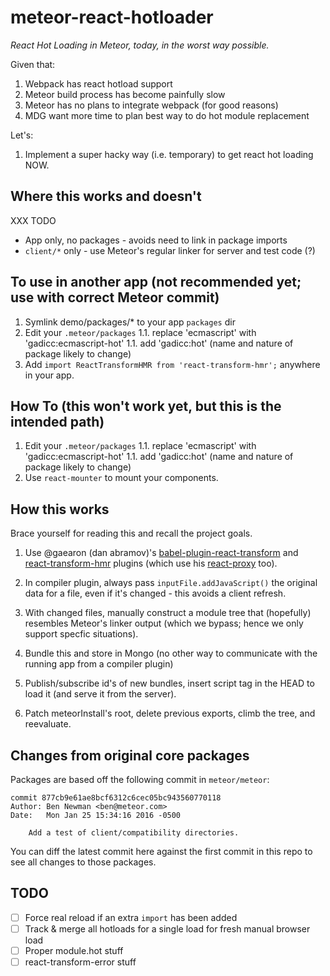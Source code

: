 # meteor-react-hotloader

*React Hot Loading in Meteor, today, in the worst way possible.*

Given that:

1. Webpack has react hotload support
1. Meteor build process has become painfully slow
1. Meteor has no plans to integrate webpack (for good reasons)
1. MDG want more time to plan best way to do hot module replacement

Let's:

1. Implement a super hacky way (i.e. temporary) to get react hot loading NOW.

## Where this works and doesn't

XXX TODO

* App only, no packages - avoids need to link in package imports
* `client/*` only - use Meteor's regular linker for server and test code (?)

## To use in another app (not recommended yet; use with correct Meteor commit)

1. Symlink demo/packages/* to your app `packages` dir
1. Edit your `.meteor/packages`
1.1. replace 'ecmascript' with 'gadicc:ecmascript-hot'
1.1. add 'gadicc:hot' (name and nature of package likely to change)
1. Add `import ReactTransformHMR from 'react-transform-hmr';` anywhere in your app.

## How To (this won't work yet, but this is the intended path)

1. Edit your `.meteor/packages`
1.1. replace 'ecmascript' with 'gadicc:ecmascript-hot'
1.1. add 'gadicc:hot' (name and nature of package likely to change)
1. Use `react-mounter` to mount your components.

## How this works

Brace yourself for reading this and recall the project goals.

1. Use @gaearon (dan abramov)'s
[babel-plugin-react-transform](https://github.com/gaearon/babel-plugin-react-transform)
and
[react-transform-hmr](https://github.com/gaearon/react-transform-hmr)
plugins (which use his [react-proxy](https://github.com/gaearon/react-proxy) too).

1. In compiler plugin, always pass `inputFile.addJavaScript()` the original data
  for a file, even if it's changed - this avoids a client refresh.

1. With changed files, manually construct a module tree that (hopefully)
  resembles Meteor's linker output (which we bypass; hence we only support
  specfic situations).

1. Bundle this and store in Mongo (no other way to communicate with the running
  app from a compiler plugin)

1. Publish/subscribe id's of new bundles, insert script tag in the HEAD to
  load it (and serve it from the server).

1. Patch meteorInstall's root, delete previous exports, climb the tree, and
  reevaluate.

## Changes from original core packages

Packages are based off the following commit in `meteor/meteor`:

```
commit 877cb9e61ae8bcf6312c6cec05bc943560770118
Author: Ben Newman <ben@meteor.com>
Date:   Mon Jan 25 15:34:16 2016 -0500

    Add a test of client/compatibility directories.
```

You can diff the latest commit here against the first commit in
this repo to see all changes to those packages.

## TODO

* [ ] Force real reload if an extra `import` has been added
* [ ] Track & merge all hotloads for a single load for fresh manual browser load
* [ ] Proper module.hot stuff
* [ ] react-transform-error stuff
